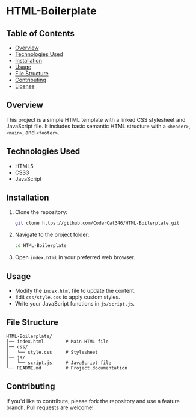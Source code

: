 # HTML-Boilerplate

## Table of Contents
- [Overview](#overview)
- [Technologies Used](#technologies-used)
- [Installation](#installation)
- [Usage](#usage)
- [File Structure](#file-structure)
- [Contributing](#contributing)
- [License](#license)

## Overview
This project is a simple HTML template with a linked CSS stylesheet and JavaScript file. It includes basic semantic HTML structure with a `<header>`, `<main>`, and `<footer>`.

## Technologies Used
- HTML5
- CSS3
- JavaScript

## Installation
1. Clone the repository:
   ```sh
   git clone https://github.com/CoderCat346/HTML-Boilerplate.git
   ```
2. Navigate to the project folder:
   ```sh
   cd HTML-Boilerplate
   ```
3. Open `index.html` in your preferred web browser.

## Usage
- Modify the `index.html` file to update the content.
- Edit `css/style.css` to apply custom styles.
- Write your JavaScript functions in `js/script.js`.

## File Structure
```
HTML-Boilerplate/
│── index.html        # Main HTML file
│── css/
│   └── style.css     # Stylesheet
│── js/
│   └── script.js     # JavaScript file
└── README.md         # Project documentation
```

## Contributing
If you'd like to contribute, please fork the repository and use a feature branch. Pull requests are welcome!


